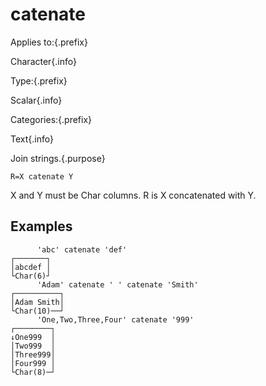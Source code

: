 # catenate

Applies to:{.prefix}

Character{.info}

Type:{.prefix}

Scalar{.info}

Categories:{.prefix}

Text{.info}

Join strings.{.purpose}

~~~
R=X catenate Y
~~~

X and Y must be Char columns. R is X concatenated with Y.

## Examples

~~~
      'abc' catenate 'def'
┌───────┐
│abcdef │
└Char(6)┘
      'Adam' catenate ' ' catenate 'Smith'
┌──────────┐
│Adam Smith│
└Char(10)──┘
      'One,Two,Three,Four' catenate '999'
┌────────┐
↓One999  │
│Two999  │
│Three999│
│Four999 │
└Char(8)─┘
~~~

